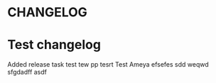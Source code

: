 # CHANGELOG

# Test changelog

Added release task
test
tew
pp tesrt
Test Ameya
efsefes
sdd
weqwd
sfgdadff
asdf
